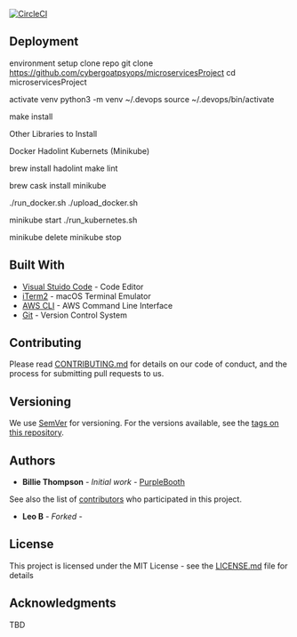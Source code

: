 [![CircleCI](https://circleci.com/gh/cybergoatpsyops/microservicesProject.svg?style=svg)](https://circleci.com/gh/cybergoatpsyops/microservicesProject)


## Deployment

environment setup
clone repo
git clone https://github.com/cybergoatpsyops/microservicesProject
cd microservicesProject

activate venv
python3 -m venv ~/.devops
source ~/.devops/bin/activate

make install

Other Libraries to Install

Docker
Hadolint
Kubernets (Minikube)

brew install hadolint
make lint

brew cask install minikube

./run_docker.sh
./upload_docker.sh

minikube start
./run_kubernetes.sh

minikube delete
minikube stop




## Built With

* [Visual Stuido Code](https://code.visualstudio.com/) - Code Editor
* [iTerm2](https://iterm2.com/) - macOS Terminal Emulator
* [AWS CLI](https://aws.amazon.com/cli/) - AWS Command Line Interface
* [Git](https://git-scm.com/) - Version Control System

## Contributing

Please read [CONTRIBUTING.md](https://gist.github.com/PurpleBooth/b24679402957c63ec426) for details on our code of conduct, and the process for submitting pull requests to us.

## Versioning

We use [SemVer](http://semver.org/) for versioning. For the versions available, see the [tags on this repository](https://github.com/your/project/tags).

## Authors

* **Billie Thompson** - *Initial work* - [PurpleBooth](https://github.com/PurpleBooth)

See also the list of [contributors](https://github.com/your/project/contributors) who participated in this project.

* **Leo B** - *Forked* -

## License

This project is licensed under the MIT License - see the [LICENSE.md](LICENSE.md) file for details

## Acknowledgments

TBD
